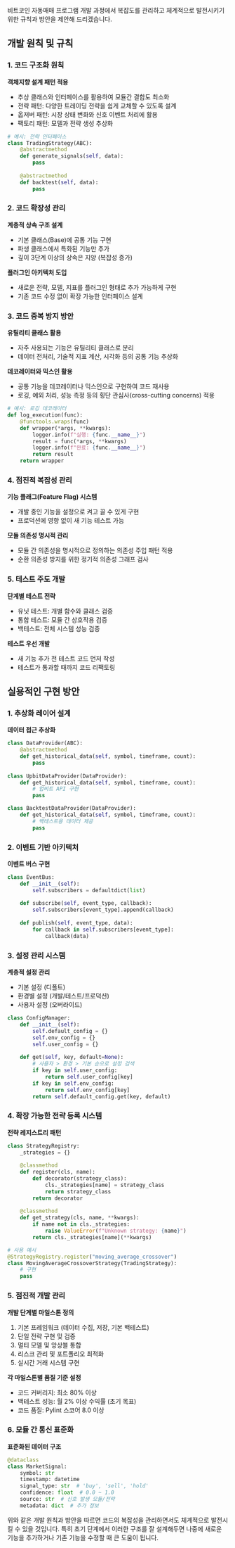 비트코인 자동매매 프로그램 개발 과정에서 복잡도를 관리하고 체계적으로 발전시키기 위한 규칙과 방안을 제안해 드리겠습니다.

## 개발 원칙 및 규칙

### 1. 코드 구조화 원칙

**객체지향 설계 패턴 적용**
- 추상 클래스와 인터페이스를 활용하여 모듈간 결합도 최소화
- 전략 패턴: 다양한 트레이딩 전략을 쉽게 교체할 수 있도록 설계
- 옵저버 패턴: 시장 상태 변화와 신호 이벤트 처리에 활용
- 팩토리 패턴: 모델과 전략 생성 추상화

```python
# 예시: 전략 인터페이스
class TradingStrategy(ABC):
    @abstractmethod
    def generate_signals(self, data):
        pass
    
    @abstractmethod
    def backtest(self, data):
        pass
```

### 2. 코드 확장성 관리

**계층적 상속 구조 설계**
- 기본 클래스(Base)에 공통 기능 구현
- 파생 클래스에서 특화된 기능만 추가
- 깊이 3단계 이상의 상속은 지양 (복잡성 증가)

**플러그인 아키텍처 도입**
- 새로운 전략, 모델, 지표를 플러그인 형태로 추가 가능하게 구현
- 기존 코드 수정 없이 확장 가능한 인터페이스 설계

### 3. 코드 중복 방지 방안

**유틸리티 클래스 활용**
- 자주 사용되는 기능은 유틸리티 클래스로 분리
- 데이터 전처리, 기술적 지표 계산, 시각화 등의 공통 기능 추상화

**데코레이터와 믹스인 활용**
- 공통 기능을 데코레이터나 믹스인으로 구현하여 코드 재사용
- 로깅, 예외 처리, 성능 측정 등의 횡단 관심사(cross-cutting concerns) 적용

```python
# 예시: 로깅 데코레이터
def log_execution(func):
    @functools.wraps(func)
    def wrapper(*args, **kwargs):
        logger.info(f"실행: {func.__name__}")
        result = func(*args, **kwargs)
        logger.info(f"완료: {func.__name__}")
        return result
    return wrapper
```

### 4. 점진적 복잡성 관리

**기능 플래그(Feature Flag) 시스템**
- 개발 중인 기능을 설정으로 켜고 끌 수 있게 구현
- 프로덕션에 영향 없이 새 기능 테스트 가능

**모듈 의존성 명시적 관리**
- 모듈 간 의존성을 명시적으로 정의하는 의존성 주입 패턴 적용
- 순환 의존성 방지를 위한 정기적 의존성 그래프 검사

### 5. 테스트 주도 개발

**단계별 테스트 전략**
- 유닛 테스트: 개별 함수와 클래스 검증
- 통합 테스트: 모듈 간 상호작용 검증
- 백테스트: 전체 시스템 성능 검증

**테스트 우선 개발**
- 새 기능 추가 전 테스트 코드 먼저 작성
- 테스트가 통과할 때까지 코드 리팩토링

## 실용적인 구현 방안

### 1. 추상화 레이어 설계

**데이터 접근 추상화**
```python
class DataProvider(ABC):
    @abstractmethod
    def get_historical_data(self, symbol, timeframe, count):
        pass
    
class UpbitDataProvider(DataProvider):
    def get_historical_data(self, symbol, timeframe, count):
        # 업비트 API 구현
        pass

class BacktestDataProvider(DataProvider):
    def get_historical_data(self, symbol, timeframe, count):
        # 백테스트용 데이터 제공
        pass
```

### 2. 이벤트 기반 아키텍처

**이벤트 버스 구현**
```python
class EventBus:
    def __init__(self):
        self.subscribers = defaultdict(list)
    
    def subscribe(self, event_type, callback):
        self.subscribers[event_type].append(callback)
    
    def publish(self, event_type, data):
        for callback in self.subscribers[event_type]:
            callback(data)
```

### 3. 설정 관리 시스템

**계층적 설정 관리**
- 기본 설정 (디폴트)
- 환경별 설정 (개발/테스트/프로덕션)
- 사용자 설정 (오버라이드)

```python
class ConfigManager:
    def __init__(self):
        self.default_config = {}
        self.env_config = {}
        self.user_config = {}
    
    def get(self, key, default=None):
        # 사용자 > 환경 > 기본 순으로 설정 검색
        if key in self.user_config:
            return self.user_config[key]
        if key in self.env_config:
            return self.env_config[key]
        return self.default_config.get(key, default)
```

### 4. 확장 가능한 전략 등록 시스템

**전략 레지스트리 패턴**
```python
class StrategyRegistry:
    _strategies = {}
    
    @classmethod
    def register(cls, name):
        def decorator(strategy_class):
            cls._strategies[name] = strategy_class
            return strategy_class
        return decorator
    
    @classmethod
    def get_strategy(cls, name, **kwargs):
        if name not in cls._strategies:
            raise ValueError(f"Unknown strategy: {name}")
        return cls._strategies[name](**kwargs)

# 사용 예시
@StrategyRegistry.register("moving_average_crossover")
class MovingAverageCrossoverStrategy(TradingStrategy):
    # 구현
    pass
```

### 5. 점진적 개발 관리

**개발 단계별 마일스톤 정의**
1. 기본 프레임워크 (데이터 수집, 저장, 기본 백테스트)
2. 단일 전략 구현 및 검증
3. 멀티 모델 및 앙상블 통합
4. 리스크 관리 및 포트폴리오 최적화
5. 실시간 거래 시스템 구현

**각 마일스톤별 품질 기준 설정**
- 코드 커버리지: 최소 80% 이상
- 백테스트 성능: 월 2% 이상 수익률 (초기 목표)
- 코드 품질: Pylint 스코어 8.0 이상

### 6. 모듈 간 통신 표준화

**표준화된 데이터 구조**
```python
@dataclass
class MarketSignal:
    symbol: str
    timestamp: datetime
    signal_type: str  # 'buy', 'sell', 'hold'
    confidence: float  # 0.0 ~ 1.0
    source: str  # 신호 발생 모듈/전략
    metadata: dict  # 추가 정보
```

위와 같은 개발 원칙과 방안을 따르면 코드의 복잡성을 관리하면서도 체계적으로 발전시킬 수 있을 것입니다. 특히 초기 단계에서 이러한 구조를 잘 설계해두면 나중에 새로운 기능을 추가하거나 기존 기능을 수정할 때 큰 도움이 됩니다.